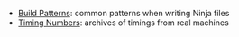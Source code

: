* [Build Patterns](wiki/Build-Patterns): common patterns when writing Ninja files
* [Timing Numbers](wiki/Timing-Numbers): archives of timings from real machines